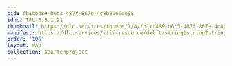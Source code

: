 ```yaml
---
pid: fb1cb489-b6c3-487f-867e-4c8b8066ae98
idno: TRL-5.3.1.21
thumbnail: https://dlc.services/thumbs/7/4/fb1cb489-b6c3-487f-867e-4c8b8066ae98/full/400,339/0/default.jpg
manifest: https://dlc.services/iiif-resource/delft/string1string2string3/kaartenproject-2007/TRL-5.3.1.21
order: '106'
layout: map
collection: kaartenproject
---
```

